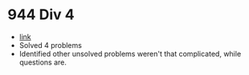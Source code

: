 # 944 Div 4
- [link](https://codeforces.com/blog/entry/129364)
- Solved 4 problems
- Identified other unsolved problems weren't that complicated, while questions are.
